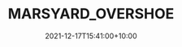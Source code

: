 ---
date: 2021-12-17T15:41:00+10:00
description: I just learned that the king is the tallest piece on a chess board. All other pieces should be sized accordingly.
draft: false
icon: 2021-12-17-marsyard_overshoe.jpg
language: en
title: MARSYARD_OVERSHOE
link: https://www.instagram.com/p/CYKdf3EvbYD/

---